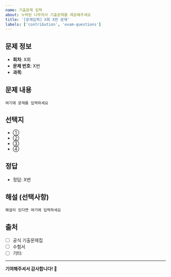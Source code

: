 ```yaml
---
name: 기출문제 입력
about: 누락된 나무의사 기출문제를 제공해주세요
title: '[문제입력] X회 X번 문제'
labels: ['contribution', 'exam-questions']
---
```


## 문제 정보
- **회차**: X회
- **문제 번호**: X번
- **과목**: 

## 문제 내용
```
여기에 문제를 입력하세요
```

## 선택지
- ① 
- ② 
- ③ 
- ④ 

## 정답
- 정답: X번

## 해설 (선택사항)
```
해설이 있다면 여기에 입력하세요
```

## 출처
- [ ] 공식 기출문제집
- [ ] 수험서
- [ ] 기타: 

---
**기여해주셔서 감사합니다! 🌳**
